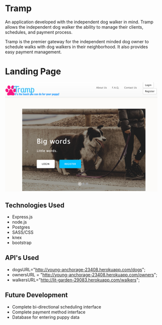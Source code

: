 # Tramp

An application developed with the independent dog walker in mind.  Tramp allows the independent dog walker the ability to manage their clients, schedules, and payment process.  

Tramp is the premier gateway for the independent minded dog owner to schedule walks with dog walkers in their neighborhood.  It also provides easy payment management.

# Landing Page

![alt tag](img/frontpage.png)

## Technologies Used

- Express.js
- node.js
- Postgres
- SASS/CSS
- knex
- bootstrap


## API's Used

- dogsURL="http://young-anchorage-23408.herokuapp.com/dogs";
- ownersURL = "http://young-anchorage-23408.herokuapp.com/owners";
- walkersURL="http://lit-garden-29083.herokuapp.com/walkers";


## Future Development

- Complete bi-directional scheduling interface
- Complete payment method interface
- Database for entering puppy data
